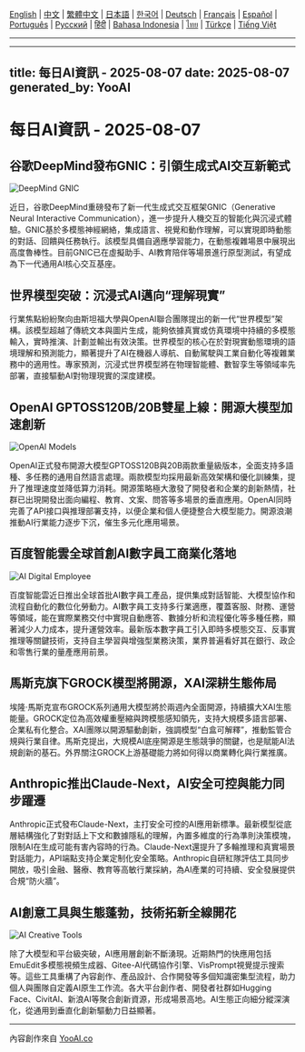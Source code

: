 [English](./en.md) | [中文](./zh.md) | [繁體中文](./zh-TW.md) | [日本語](./ja.md) | [한국어](./ko.md) | [Deutsch](./de.md) | [Français](./fr.md) | [Español](./es.md) | [Português](./pt.md) | [Русский](./ru.md) | [हिंदी](./hi.md) | [Bahasa Indonesia](./id.md) | [ไทย](./th.md) | [Türkçe](./tr.md) | [Tiếng Việt](./vi.md)

---

---
title: 每日AI資訊 - 2025-08-07
date: 2025-08-07
generated_by: YooAI
---


# 每日AI資訊 - 2025-08-07

## 谷歌DeepMind發布GNIC：引領生成式AI交互新範式

![DeepMind GNIC](https://images.unsplash.com/photo-1519389950473-47ba0277781c?fit=crop&w=800&q=80)

近日，谷歌DeepMind重磅發布了新一代生成式交互框架GNIC（Generative Neural Interactive Communication），進一步提升人機交互的智能化與沉浸式體驗。GNIC基於多模態神經網絡，集成語言、視覺和動作理解，可以實現即時動態的對話、回饋與任務執行。該模型具備自適應學習能力，在動態複雜場景中展現出高度魯棒性。目前GNIC已在虛擬助手、AI教育陪伴等場景進行原型測試，有望成為下一代通用AI核心交互基座。

## 世界模型突破：沉浸式AI邁向“理解現實”

行業焦點紛紛聚向由斯坦福大學與OpenAI聯合團隊提出的新一代“世界模型”架構。該模型超越了傳統文本與圖片生成，能夠依據真實或仿真環境中持續的多模態輸入，實時推演、計劃並輸出有效決策。世界模型的核心在於對現實動態環境的語境理解和預測能力，顯著提升了AI在機器人導航、自動駕駛與工業自動化等複雜業務中的適用性。專家預測，沉浸式世界模型將在物理智能體、數智孪生等領域率先部署，直接驅動AI對物理現實的深度建模。

## OpenAI GPTOSS120B/20B雙星上線：開源大模型加速創新

![OpenAI Models](https://images.unsplash.com/photo-1515378791036-0648a3ef77b2?auto=format&fit=crop&w=800&q=80)

OpenAI正式發布開源大模型GPTOSS120B與20B兩款重量級版本，全面支持多語種、多任務的通用自然語言處理。兩款模型均採用最新高效架構和優化訓練集，提升了推理速度並降低算力消耗。開源策略極大激發了開發者和企業的創新熱情，社群已出現開發出面向編程、教育、文案、問答等多場景的垂直應用。OpenAI同時完善了API接口與推理部署支持，以便企業和個人便捷整合大模型能力。開源浪潮推動AI行業能力逐步下沉，催生多元化應用場景。

## 百度智能雲全球首創AI數字員工商業化落地

![AI Digital Employee](https://images.unsplash.com/photo-1464983953574-0892a716854b?auto=format&fit=crop&w=800&q=80)

百度智能雲近日推出全球首批AI數字員工產品，提供集成對話智能、大模型協作和流程自動化的數位化勞動力。AI數字員工支持多行業適應，覆蓋客服、財務、運營等領域，能在實際業務交付中實現自動應答、數據分析和流程優化等多種任務，顯著減少人力成本，提升運營效率。最新版本數字員工引入即時多模態交互、反事實推理等關鍵技術，支持自主學習與增強型業務決策，業界普遍看好其在銀行、政企和零售行業的量產應用前景。

## 馬斯克旗下GROCK模型將開源，XAI深耕生態佈局

埃隆·馬斯克宣布GROCK系列通用大模型將於兩週內全面開源，持續擴大XAI生態能量。GROCK定位為高效權重壓縮與跨模態感知領先，支持大規模多語言部署、企業私有化整合。XAI團隊以開源驅動創新，強調模型“白盒可解釋”，推動監管合規與行業自律。馬斯克提出，大規模AI底座開源是生態競爭的關鍵，也是賦能AI法規創新的基石。外界關注GROCK上游基礎能力將如何得以商業轉化與行業推廣。

## Anthropic推出Claude-Next，AI安全可控與能力同步躍遷

Anthropic正式發布Claude-Next，主打安全可控的AI應用新標準。最新模型從底層結構強化了對對話上下文和數據隱私的理解，內置多維度的行為準則決策模塊，限制AI在生成可能有害內容時的行為。Claude-Next還提升了多輪推理和真實場景對話能力，API端點支持企業定制化安全策略。Anthropic自研紅隊評估工具同步開放，吸引金融、醫療、教育等高敏行業採納，為AI產業的可持續、安全發展提供合規“防火牆”。

## AI創意工具與生態蓬勃，技術拓新全線開花

![AI Creative Tools](https://images.unsplash.com/photo-1482062364825-616fd23b8fc1?auto=format&fit=crop&w=800&q=80)

除了大模型和平台級突破，AI應用層創新不斷湧現。近期熱門的快應用包括EmuEdit多模態視頻生成器、Gitee-AI代碼協作引擎、VisPrompt視覺提示搜索等。這些工具重構了內容創作、產品設計、合作開發等多個知識密集型流程，助力個人與團隊自定義AI原生工作流。各大平台創作者、開發者社群如Hugging Face、CivitAI、新浪AI等聚合創新資源，形成場景高地。AI生態正向細分縱深演化，從通用到垂直化創新驅動力日益顯著。

---

內容創作來自 [YooAI.co](https://yooai.co/)